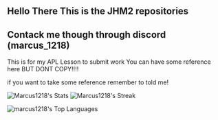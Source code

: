 ## Hello There This is the JHM2 repositories 
## Contack me though through discord (marcus_1218)
This is for my APL Lesson to submit work You can have some reference here BUT DONT COPY!!!!

if you want to take some reference remember to told me!

![Marcus1218's Stats](https://github-readme-stats.vercel.app/api?username=Marcus1218&theme=dark&show&show_icons=true&hide_border=true&count_private=true)
![Marcus1218's Streak](https://github-readme-streak-stats.herokuapp.com/?user=Marcus1218&theme=dark&show&hide_border=true)

![marcus1218's Top Languages](https://github-readme-stats.vercel.app/api/top-langs/?username=marcus1218&theme=dark&show_icons=true&hide_border=true&layout=compact)
